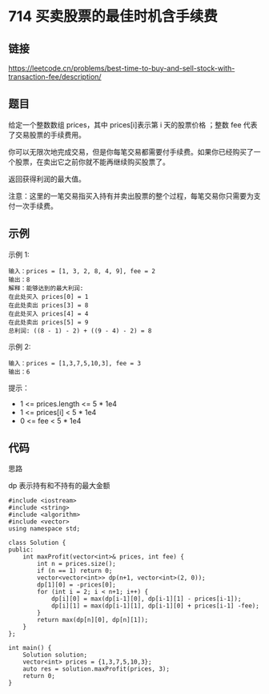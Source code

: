 # 714 买卖股票的最佳时机含手续费
## 链接
https://leetcode.cn/problems/best-time-to-buy-and-sell-stock-with-transaction-fee/description/

## 题目 
给定一个整数数组 prices，其中 prices[i]表示第 i 天的股票价格 ；整数 fee 代表了交易股票的手续费用。

你可以无限次地完成交易，但是你每笔交易都需要付手续费。如果你已经购买了一个股票，在卖出它之前你就不能再继续购买股票了。

返回获得利润的最大值。

注意：这里的一笔交易指买入持有并卖出股票的整个过程，每笔交易你只需要为支付一次手续费。

## 示例
示例 1:
```
输入：prices = [1, 3, 2, 8, 4, 9], fee = 2
输出：8
解释：能够达到的最大利润:  
在此处买入 prices[0] = 1
在此处卖出 prices[3] = 8
在此处买入 prices[4] = 4
在此处卖出 prices[5] = 9
总利润: ((8 - 1) - 2) + ((9 - 4) - 2) = 8
```
示例 2:
```
输入：prices = [1,3,7,5,10,3], fee = 3
输出：6
```

提示：

- 1 <= prices.length <= 5 * 1e4
- 1 <= prices[i] < 5 * 1e4
- 0 <= fee < 5 * 1e4

## 代码
思路

dp 表示持有和不持有的最大金额

```
#include <iostream>
#include <string>
#include <algorithm>
#include <vector>
using namespace std;

class Solution {
public:
    int maxProfit(vector<int>& prices, int fee) {
        int n = prices.size();
        if (n == 1) return 0;
        vector<vector<int>> dp(n+1, vector<int>(2, 0));
        dp[1][0] = -prices[0];
        for (int i = 2; i < n+1; i++) {
            dp[i][0] = max(dp[i-1][0], dp[i-1][1] - prices[i-1]);
            dp[i][1] = max(dp[i-1][1], dp[i-1][0] + prices[i-1] -fee);
        }
        return max(dp[n][0], dp[n][1]);
    }
};

int main() {
    Solution solution;
    vector<int> prices = {1,3,7,5,10,3};
    auto res = solution.maxProfit(prices, 3);
    return 0;
}
```